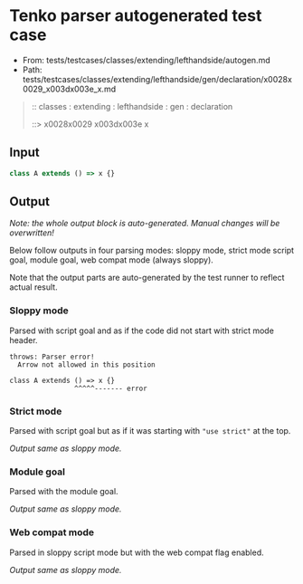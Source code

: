 # Tenko parser autogenerated test case

- From: tests/testcases/classes/extending/lefthandside/autogen.md
- Path: tests/testcases/classes/extending/lefthandside/gen/declaration/x0028x0029_x003dx003e_x.md

> :: classes : extending : lefthandside : gen : declaration
>
> ::> x0028x0029 x003dx003e x

## Input


`````js
class A extends () => x {}
`````

## Output

_Note: the whole output block is auto-generated. Manual changes will be overwritten!_

Below follow outputs in four parsing modes: sloppy mode, strict mode script goal, module goal, web compat mode (always sloppy).

Note that the output parts are auto-generated by the test runner to reflect actual result.

### Sloppy mode

Parsed with script goal and as if the code did not start with strict mode header.

`````
throws: Parser error!
  Arrow not allowed in this position

class A extends () => x {}
                ^^^^^------- error
`````

### Strict mode

Parsed with script goal but as if it was starting with `"use strict"` at the top.

_Output same as sloppy mode._

### Module goal

Parsed with the module goal.

_Output same as sloppy mode._

### Web compat mode

Parsed in sloppy script mode but with the web compat flag enabled.

_Output same as sloppy mode._
